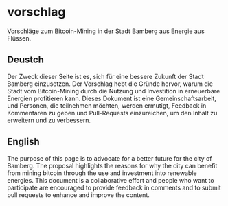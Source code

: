 # vorschlag
Vorschläge zum Bitcoin-Mining in der Stadt Bamberg aus Energie aus Flüssen.

## Deustch
Der Zweck dieser Seite ist es, sich für eine bessere Zukunft der Stadt Bamberg einzusetzen. Der Vorschlag hebt die Gründe hervor, warum die Stadt vom Bitcoin-Mining durch die Nutzung und Investition in erneuerbare Energien profitieren kann. Dieses Dokument ist eine Gemeinschaftsarbeit, und Personen, die teilnehmen möchten, werden ermutigt, Feedback in Kommentaren zu geben und Pull-Requests einzureichen, um den Inhalt zu erweitern und zu verbessern.

## English
The purpose of this page is to advocate for a better future for the city of Bamberg. The proposal highlights the reasons for why the city can benefit from mining bitcoin through the use and investment into renewable energies. This document is a collaborative effort and people who want to participate are encouraged to provide feedback in comments and to submit pull requests to enhance and improve the content.
